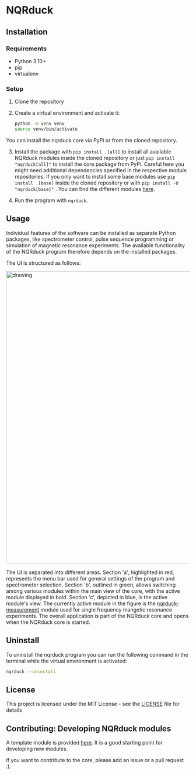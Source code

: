 # NQRduck

## Installation

### Requirements

- Python 3.10+
- pip
- virtualenv

### Setup

1. Clone the repository

2. Create a virtual environment and activate it:

    ```bash
    python -m venv venv
    source venv/bin/activate
    ```

You can install the  nqrduck core via PyPi or from the cloned repository.

3. Install the package with `pip install .[all]` to install all available NQRduck modules inside the cloned repository or just `pip install "nqrduck[all]"` to install the core package from PyPi.
Careful here you might need additional dependencies specified in the respective module repositories.
If  you only want to  install some base  modules use `pip install .[base]` inside the cloned repository or with `pip install -U "nqrduck[base]"` .
You can find the different modules [here](https://github.com/nqrduck).

4. Run the program with `nqrduck`.

## Usage

Individual features of the software can be installed as separate Python packages, like spectrometer control, pulse sequence programming or simulation of magnetic resonance experiments. The available functionality of the NQRduck program therefore depends on the installed packages.

The UI is structured as follows:

<img src="https://raw.githubusercontent.com/nqrduck/nqrduck/7e35ecc52b6e9deb4c5739bbfcd712206edb731b/docs/img/ui_structure_v2.png" alt="drawing" width="800">

The UI is separated into different areas. Section 'a', highlighted in red, represents the menu bar used for general settings of the program and spectrometer selection. Section 'b', outlined in green, allows switching among various modules within the main view of the core, with the active module displayed in bold. Section 'c', depicted in blue, is the active module's view. The currently active module in the figure is the [nqrduck-measurement](https://github.com/nqrduck/nqrduck-measurement) module used for single frequency mangetic resonance experiments. The overall application is part of the NQRduck core and opens when the NQRduck core is started.

## Uninstall

To uninstall the nqrduck program you can run the following command in the terminal while the virtual environment is activated:

```bash
nqrduck --uninstall
```

## License

This project is licensed under the MIT License - see the [LICENSE](LICENSE) file for details

## Contributing: Developing NQRduck modules

A template module is provided [here](https://github.com/nqrduck/nqrduck-module). It is a good starting point for developing new modules.

If you want to contribute to the core, please add an issue or a pull request :).
